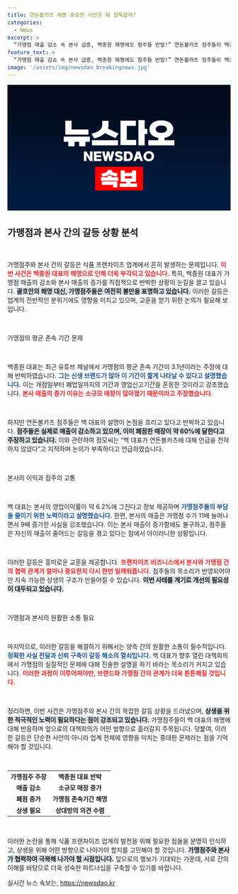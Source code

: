 ```yaml
---
title: 연돈볼카츠 해명 중요한 사안은 왜 침묵할까?
categories:
  - News
excerpt: >
  “가맹점 매출 감소 속 본사 급증, 백종원 해명에도 점주들 반발!” 연돈볼카츠 점주들이 백종원의 해명에 불만을 표하며 대책회의를 열었다. 본사의 주장과 점주들의 현실은 과연 어떤 진실을 담고 있을까? 클릭해 확인해보세요!
feature_text: >
  “가맹점 매출 감소 속 본사 급증, 백종원 해명에도 점주들 반발!” 연돈볼카츠 점주들이 백종원의 해명에 불만을 표하며 대책회의를 열었다. 본사의 주장과 점주들의 현실은 과연 어떤 진실을 담고 있을까? 클릭해 확인해보세요!
image: '/assets/img/newsdao_breakingnews.jpg'
---
```


<p><img src="/assets/img/newsdao_breakingnews.jpg" alt="pcversion 속보" /></p>

<h2 data-ke-size="size26">가맹점과 본사 간의 갈등 상황 분석</h2>

<p data-ke-size="size16">&nbsp;</p>

<p>가맹점주와 본사 간의 갈등은 식품 프랜차이즈 업계에서 흔히 발생하는 문제입니다. <b><span style="color: #ee2323;">이번 사건은 백종원 대표의 해명으로 인해 더욱 부각되고 있습니다.</span></b> 특히, 백종원 대표가 가맹점 매출의 감소와 본사 매출의 증가를 직접적으로 반박한 상황이 눈길을 끌고 있습니다. <b><span style="background-color: #21538527;">괄호안의 해명 대신, 가맹점주들은 여전히 불만을 표명하고 있습니다.</span></b> 이러한 갈등은 업계의 전반적인 분위기에도 영향을 미치고 있으며, 교훈을 얻기 위한 논의가 필요해 보입니다.</p>

<p data-ke-size="size16">&nbsp;</p>

<p>가맹점의 평균 존속 기간 문제</p>

<p data-ke-size="size16">&nbsp;</p>

<p>백종원 대표는 최근 유튜브 채널에서 가맹점의 평균 존속 기간이 3.1년이라는 주장에 대해 반박하였습니다. <b><span style="color: #1a5490;">그는 신생 브랜드가 많아 이 기간이 짧게 나타날 수 있다고 설명했습니다.</span></b> 이는 개점일부터 폐업일까지의 기간과 영업신고기간을 혼동한 것이라고 강조했습니다. <b><span style="color: #ee2323;">본사 매출의 증가 이유는 소규모 매장이 많아졌기 때문이라고 주장했습니다.</span></b></p>

<p data-ke-size="size16">&nbsp;</p>

<p>하지만 연돈볼카츠 점주들은 백 대표의 설명이 논점을 흐리고 있다고 반박하고 있습니다. <b><span style="background-color: #21538527;">점주들은 실제로 매출이 감소하고 있으며, 이미 폐점한 매장이 약 60%에 달한다고 주장하고 있습니다.</span></b> 이와 관련하여 정모씨는 “백 대표가 연돈볼카츠에 대해 언급을 전혀 하지 않았다”고 지적하며 논의가 부족하다고 언급하였습니다.</p>

<p data-ke-size="size16">&nbsp;</p>

<p>본사의 이익과 점주의 고통</p>

<p data-ke-size="size16">&nbsp;</p>

<p>백 대표는 본사의 영업이익률이 약 6.2%에 그친다고 정보 제공하며 <b><span style="color: #1a5490;">가맹점주들의 부담을 줄이기 위한 노력이라고 설명했습니다.</span></b> 한편, 본사의 매출은 가맹점 수가 11배 늘어나면서 9배 증가한 사실을 강조했습니다. 이는 본사 매출이 증가함에도 불구하고, 점주들은 자신의 매출이 줄어드는 갈등을 겪고 있다는 점에서 아이러니한 상황입니다.</p>

<p data-ke-size="size16">&nbsp;</p>

<p>이러한 갈등은 흥미로운 교훈을 제공합니다. <b><span style="color: #ee2323;">프랜차이즈 비즈니스에서 본사와 가맹점 간의 협력 관계가 얼마나 중요한지 다시 한번 일깨워줍니다.</span></b> 점주들의 목소리가 반영되어야만 지속 가능한 상생의 구조가 만들어질 수 있습니다. <b><span style="background-color: #21538527;">이번 사태를 계기로 개선의 필요성이 대두되고 있습니다.</span></b></p>

<p data-ke-size="size16">&nbsp;</p>

<p>가맹점과 본사의 원활한 소통 필요</p>

<p data-ke-size="size16">&nbsp;</p>

<p>마지막으로, 이러한 갈등을 해결하기 위해서는 양측 간의 원활한 소통이 필수적입니다. <b><span style="color: #1a5490;">정확한 사실 전달과 신뢰 구축이 갈등 해소의 열쇠입니다.</span></b> 백 대표가 향후 열린 대책회의에서 가맹점의 실질적인 문제에 대해 진솔한 설명을 하기 바라는 목소리가 커지고 있습니다. <b><span style="color: #ee2323;">이러한 과정이 이루어져야만, 브랜드와 가맹점 간의 관계가 더욱 튼튼해질 것입니다.</span></b></p>

<p data-ke-size="size16">&nbsp;</p>

<p>정리하면, 이번 사건은 가맹점주와 본사 간의 복잡한 갈등 상황을 드러냈으며, <b><span style="background-color: #21538527;">상생을 위한 적극적인 노력이 필요하다는 점이 강조되고 있습니다.</span></b> 가맹점주들이 백 대표의 해명에 대해 반응하며 앞으로의 대책회의가 어떤 방향으로 흘러갈지 주목됩니다. 덧붙여, 이러한 갈등은 단순한 사안이 아니라 업계 전체에 영향을 미치는 중대한 문제라는 점을 기억해야 할 것입니다.</p>

<p data-ke-size="size16">&nbsp;</p>

<table>
    <tr>
        <td style="text-align: center; height: 17px;"><b>가맹점주 주장</b></td>
        <td style="text-align: center; height: 17px;"><b>백종원 대표 반박</b></td>
    </tr>
    <tr>
        <td style="text-align: center; height: 17px;"><b>매출 감소</b></td>
        <td style="text-align: center; height: 17px;"><b>소규모 매장 증가</b></td>
    </tr>
    <tr>
        <td style="text-align: center; height: 17px;"><b>폐점 증가</b></td>
        <td style="text-align: center; height: 17px;"><b>가맹점 존속기간 해명</b></td>
    </tr>
    <tr>
        <td style="text-align: center; height: 17px;"><b>상생 필요</b></td>
        <td style="text-align: center; height: 17px;"><b>상대방의 의견 수렴</b></td>
    </tr>
</table>

<p data-ke-size="size16">&nbsp;</p>

<p>이러한 논란을 통해 식품 프랜차이즈 업계의 발전을 위해 필요한 점들을 분명히 인식하고, 상생을 위해 어떤 방향으로 나아가야 할지를 고민해야 할 것입니다. <b><span style="background-color: #21538527;">가맹점주와 본사가 협력하여 극복해 나가야 할 시점입니다.</span></b> 앞으로의 행보가 기대되는 가운데, 서로 간의 이해를 바탕으로 더욱 성숙한 파트너십을 구축할 수 있기를 바랍니다.</p>
실시간 뉴스 속보는, <a href="https://newsdao.kr" rel="dofollow">https://newsdao.kr</a>


